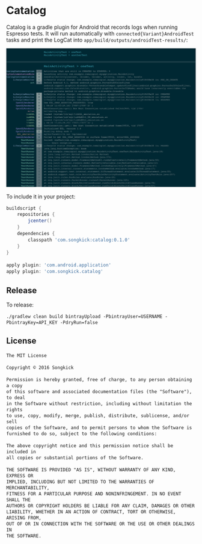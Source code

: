 # Catalog

Catalog is a gradle plugin for Android that records logs when running Espresso tests.
It will run automatically with `connected{Variant}AndroidTest` tasks and print the LogCat into `app/build/outputs/androidTest-results/`:

![](screenshot.png)

To include it in your project:
```gradle
buildscript {
    repositories {
        jcenter()
    }
    dependencies {
        classpath 'com.songkick:catalog:0.1.0'
    }
}

apply plugin: 'com.android.application'
apply plugin: 'com.songkick.catalog'
```

## Release

To release:
```
./gradlew clean build bintrayUpload -PbintrayUser=USERNAME -PbintrayKey=API_KEY -PdryRun=false
```

## License

```
The MIT License

Copyright © 2016 Songkick

Permission is hereby granted, free of charge, to any person obtaining a copy
of this software and associated documentation files (the "Software"), to deal
in the Software without restriction, including without limitation the rights
to use, copy, modify, merge, publish, distribute, sublicense, and/or sell
copies of the Software, and to permit persons to whom the Software is
furnished to do so, subject to the following conditions:

The above copyright notice and this permission notice shall be included in
all copies or substantial portions of the Software.

THE SOFTWARE IS PROVIDED "AS IS", WITHOUT WARRANTY OF ANY KIND, EXPRESS OR
IMPLIED, INCLUDING BUT NOT LIMITED TO THE WARRANTIES OF MERCHANTABILITY,
FITNESS FOR A PARTICULAR PURPOSE AND NONINFRINGEMENT. IN NO EVENT SHALL THE
AUTHORS OR COPYRIGHT HOLDERS BE LIABLE FOR ANY CLAIM, DAMAGES OR OTHER
LIABILITY, WHETHER IN AN ACTION OF CONTRACT, TORT OR OTHERWISE, ARISING FROM,
OUT OF OR IN CONNECTION WITH THE SOFTWARE OR THE USE OR OTHER DEALINGS IN
THE SOFTWARE.
```